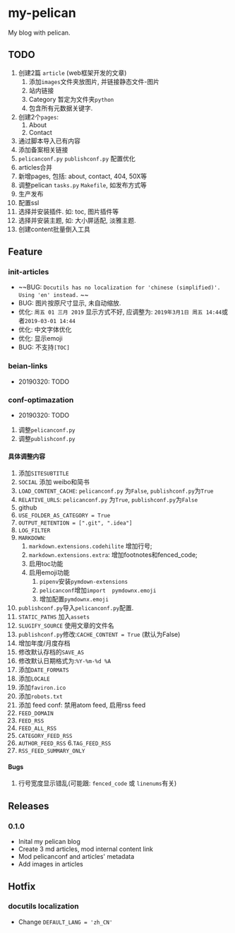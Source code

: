 # my-pelican
My blog with pelican.

## TODO

1. 创建2篇 `article` (web框架开发的文章)
   1. 添加`images`文件夹放图片, 并链接静态文件-图片
   2. 站内链接
   3. Category 暂定为文件夹`python`
   4. 包含所有元数据关键字.
2. 创建2个`pages`:
   1. About
   2. Contact
3. 通过脚本导入已有内容
4. 添加备案相关链接
5. `pelicanconf.py` `publishconf.py` 配置优化
6. articles合并
7. 新增pages, 包括: about, contact, 404, 50X等
8. 调整pelican `tasks.py` `Makefile`, 如发布方式等
9. 生产发布
10. 配置ssl
11. 选择并安装插件. 如: toc, 图片插件等
12. 选择并安装主题, 如: 大小屏适配, 淡雅主题.
13. 创建content批量倒入工具

## Feature

### init-articles

- ~~BUG: `Docutils has no localization for 'chinese (simplified)'. Using 'en' instead.` ~~
- BUG: 图片按原尺寸显示, 未自动缩放.
- 优化: `周五 01 三月 2019` 显示方式不好, 应调整为: `2019年3月1日 周五 14:44`或者`2019-03-01 14:44`
- 优化: 中文字体优化
- 优化: 显示emoji
- BUG: 不支持`[TOC]`

### beian-links

- 20190320: TODO

### conf-optimazation

- 20190320: TODO

1. 调整`pelicanconf.py`
2. 调整`publishconf.py`

#### 具体调整内容

1. 添加`SITESUBTITLE`
2. `SOCIAL` 添加 weibo和简书
3. `LOAD_CONTENT_CACHE`: `pelicanconf.py` 为`False`, `publishconf.py`为`True`
4. `RELATIVE_URLS`: `pelicanconf.py` 为`True`, `publishconf.py`为`False`
5. github
6. `USE_FOLDER_AS_CATEGORY = True`
7. `OUTPUT_RETENTION = [".git", ".idea"]`
8. `LOG_FILTER`
9. `MARKDOWN`:
   1. `markdown.extensions.codehilite` 增加行号;
   2. `markdown.extensions.extra`: 增加footnotes和fenced_code;
   3. 启用toc功能
   4. 启用emoji功能
      1. `pipenv`安装`pymdown-extensions`
      2. `pelicanconf`增加`import  pymdownx.emoji`
      3. 增加配置`pymdownx.emoji`
10. `publishconf.py`导入`pelicanconf.py`配置.
11. `STATIC_PATHS` 加入`assets`
12. `SLUGIFY_SOURCE` 使用文章的文件名
13. `publishconf.py`修改:`CACHE_CONTENT = True` (默认为False)
14. 增加年度/月度存档
15. 修改默认存档的`SAVE_AS`
16. 修改默认日期格式为:`%Y-%m-%d %A`
17. 添加`DATE_FORMATS`
18. 添加`LOCALE`
19. 添加`faviron.ico`
20. 添加`robots.txt`
21. 添加 feed conf: 禁用atom feed, 启用rss feed
   1. `FEED_DOMAIN`
   2. `FEED_RSS`
   3. `FEED_ALL_RSS`
   4. `CATEGORY_FEED_RSS`
   5. `AUTHOR_FEED_RSS`
   6.`TAG_FEED_RSS`
   7. `RSS_FEED_SUMMARY_ONLY`

#### Bugs

1. 行号宽度显示错乱(可能跟: `fenced_code` 或 `linenums`有关)


## Releases

### 0.1.0

- Inital my pelican blog
- Create 3 md articles, mod internal content link
- Mod pelicanconf and articles' metadata
- Add images in articles

## Hotfix

### docutils localization

- Change `DEFAULT_LANG = 'zh_CN'`
